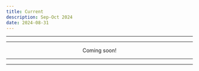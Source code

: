 ```yaml
---
title: Current
description: Sep-Oct 2024
date: 2024-08-31
---
```


---
---

<div align="center">Coming soon!</div>

---
---
